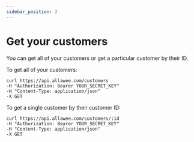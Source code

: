 ```yaml
---
sidebar_position: 2
---
```


# Get your customers

You can get all of your customers or get a particular customer by their ID.

To get all of your customers:

```
curl https://api.allawee.com/customers
-H "Authorization: Bearer YOUR_SECRET_KEY"
-H "Content-Type: application/json"
-X GET
```

To get a single customer by their customer ID:

```
curl https://api.allawee.com/customers/:id
-H "Authorization: Bearer YOUR_SECRET_KEY"
-H "Content-Type: application/json"
-X GET
```